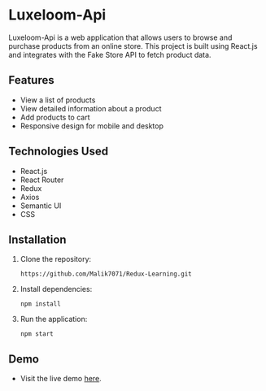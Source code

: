 # Luxeloom-Api

Luxeloom-Api is a web application that allows users to browse and purchase products from an online store. This project is built using React.js and integrates with the Fake Store API to fetch product data.

## Features

- View a list of products
- View detailed information about a product
- Add products to cart
- Responsive design for mobile and desktop

## Technologies Used

- React.js
- React Router
- Redux
- Axios
- Semantic UI
- CSS

## Installation

1. Clone the repository:
   ```
   https://github.com/Malik7071/Redux-Learning.git
   ```
2. Install dependencies:
   ```
   npm install
   ```
3. Run the application:
   ```
   npm start
   ```
## Demo
- Visit the live demo [here](https://luxeloomredux.netlify.app/).
